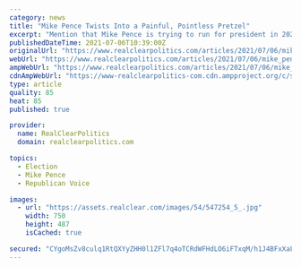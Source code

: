```yaml
---
category: news
title: "Mike Pence Twists Into a Painful, Pointless Pretzel"
excerpt: "Mention that Mike Pence is trying to run for president in 2024 and people laugh  out loud. But he is. Even more hilarious is that the former vice"
publishedDateTime: 2021-07-06T10:39:00Z
originalUrl: "https://www.realclearpolitics.com/articles/2021/07/06/mike_pence_twists_into_a_painful_pointless_pretzel.html"
webUrl: "https://www.realclearpolitics.com/articles/2021/07/06/mike_pence_twists_into_a_painful_pointless_pretzel.html"
ampWebUrl: "https://www.realclearpolitics.com/articles/2021/07/06/mike_pence_twists_into_a_painful_pointless_pretzel.amp.html"
cdnAmpWebUrl: "https://www-realclearpolitics-com.cdn.ampproject.org/c/s/www.realclearpolitics.com/articles/2021/07/06/mike_pence_twists_into_a_painful_pointless_pretzel.amp.html"
type: article
quality: 85
heat: 85
published: true

provider:
  name: RealClearPolitics
  domain: realclearpolitics.com

topics:
  - Election
  - Mike Pence
  - Republican Voice

images:
  - url: "https://assets.realclear.com/images/54/547254_5_.jpg"
    width: 750
    height: 487
    isCached: true

secured: "CYgoMsZv8culq1RtQXYyZHH0l1ZFl7q4oTCRdWFHdLO6iFTxqM/h1J4BFxXaLdPo5v9tRX0ttY7gZlswonfeZk27fwFohmwXizyjG35Pi28ph0HXxfYQgye3zQ+aRwsLHY91IzT1HHYMATZGTJmQzF8o1ebs3de/VuePlCTNnM39yyoHM470E15j9uhW7ppHsMgw559R+IrkGxZfs6Sa7p7nwo8hdunvIyysUtF6h4fiNVPZAQxWbYbxfmb4cXrqSvF4nxQnBGdxMeUGmyw8AlBY5w7tA62+eR225Vp5IUFG61ajPbNASB7l/EaVhMRYfzZHHxe0RXEEGHUAM85wmwCuAyo593zC7rK8GDvvvuw=;TglJ85JEwmKpZoygQj9HPw=="
---
```


